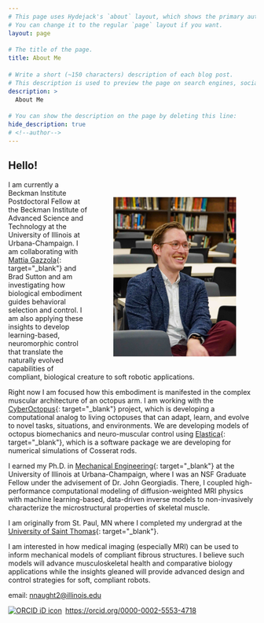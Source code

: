 ```yaml
---
# This page uses Hydejack's `about` layout, which shows the primary author's picture and about text at the top.
# You can change it to the regular `page` layout if you want.
layout: page

# The title of the page.
title: About Me

# Write a short (~150 characters) description of each blog post.
# This description is used to preview the page on search engines, social media, etc.
description: > 
  About Me

# You can show the description on the page by deleting this line:
hide_description: true
# <!--author-->
---
```


## Hello!


<figure style="float: right; padding-left:10px; padding-top:20px;">
<img src="/assets/img/headshot_2.jpeg" width="250">
</figure>


I am currently a Beckman Institute Postdoctoral Fellow at the Beckman Institute of Advanced Science and Technology at the University of Illinois at Urbana-Champaign. I am collaborating with [Mattia Gazzola](http:/mattia-lab.com){: target="_blank"} and Brad Sutton and am investigating how biological embodiment guides behavioral selection and control. I am also applying these insights to develop learning-based, neuromorphic control that translate the naturally evolved capabilities of compliant, biological creature to soft robotic applications.

Right now I am focused how this embodiment is manifested in the complex muscular architecture of an octopus arm. I am working with the [CyberOctopus](https://cyberoctopus.csl.illinois.edu/){: target="_blank"} project, which is developing a computational analog to living octopuses that can adapt, learn, and evolve to novel tasks, situations, and environments. We are developing models of octopus biomechanics and neuro-muscular control using [Elastica](https://cosseratrods.org){: target="_blank"}, which is a software package we are developing for numerical simulations of Cosserat rods. 

I earned my Ph.D. in [Mechanical Engineering](https://mechse.illinois.edu/){: target="_blank"} at the University of Illinois at Urbana-Champaign, where I was an NSF Graduate Fellow under the advisement of Dr. John Georgiadis. There, I coupled high-performance computational modeling of diffusion-weighted MRI physics with machine learning-based, data-driven inverse models to non-invasively characterize the microstructural properties of skeletal muscle. 

I am originally from St. Paul, MN where I completed my undergrad at the [University of Saint Thomas](https://stthomas.edu){: target="_blank"}.

I am interested in how medical imaging (especially MRI) can be used to inform mechanical models of compliant fibrous structures. I believe such models will advance  musculoskeletal health and comparative biology applications while the insights gleaned will provide advanced design and control strategies for soft, compliant robots. 


email: [nnaught2@illinois.edu](mailto:nnaught2@illinois.edu)


<div itemscope itemtype="https://schema.org/Person"><a itemprop="sameAs" content="https://orcid.org/0000-0002-5553-4718" href="https://orcid.org/0000-0002-5553-4718" target="orcid.widget" rel="noopener noreferrer" style="vertical-align:top;"><img src="https://orcid.org/sites/default/files/images/orcid_16x16.png" style="width:1em;margin-right:.5em;" alt="ORCID iD icon">https://orcid.org/0000-0002-5553-4718</a></div>
